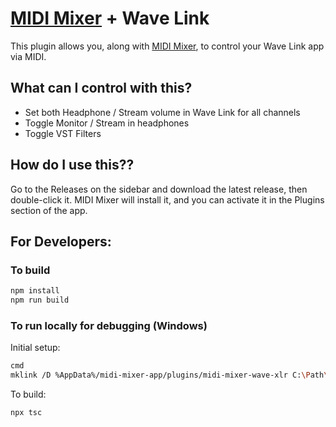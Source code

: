 # [MIDI Mixer](https://www.midi-mixer.com/) + Wave Link

This plugin allows you, along with [MIDI Mixer](https://www.midi-mixer.com/), to control your Wave Link app via MIDI.

## What can I control with this?

- Set both Headphone / Stream volume in Wave Link for all channels
- Toggle Monitor / Stream in headphones
- Toggle VST Filters

## How do I use this??

Go to the Releases on the sidebar and download the latest release, then double-click it. MIDI Mixer will install it, and you can activate it in the Plugins section of the app.

## For Developers:

### To build

```sh
npm install
npm run build
```

### To run locally for debugging (Windows)

Initial setup:

```sh
cmd
mklink /D %AppData%/midi-mixer-app/plugins/midi-mixer-wave-xlr C:\Path\to\this\checkout
```

To build:

```
npx tsc
```
